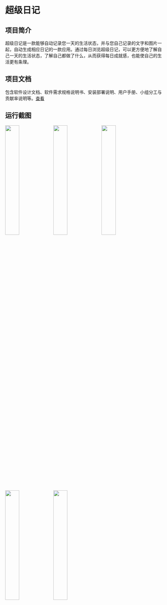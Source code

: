 # 超级日记

## 项目简介
超级日记是一款能够自动记录您一天的生活状态，并与您自己记录的文字和图片一起，自动生成相应日记的一款应用。通过每日浏览超级日记，可以更方便地了解自己一天的生活状态，了解自己都做了什么，从而获得每日成就感，也能使自己的生活更有条理。

## 项目文档
包含软件设计文档、软件需求规格说明书、安装部署说明、用户手册、小组分工与贡献率说明等。[查看](https://github.com/SDPCoder/SuperDiaryDocuments)

## 运行截图
<img src="images/1.png" width="30%" /> <img src="images/2.png" width="30%" />
<img src="images/3.png" width="30%" /> <img src="images/4.png" width="30%" />
<img src="images/5.png" width="30%" />
